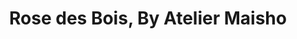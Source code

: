 ---
title: "Rose des Bois, By Atelier Maisho"
url: /neuilly-sur-seine/rose-des-bois-by-atelier-maisho/
shop: fleuriste
---